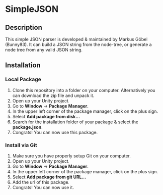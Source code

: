 # SimpleJSON

## Description

This simple JSON parser is developed & maintained by Markus Göbel (Bunny83). 
It can build a JSON string from the node-tree, or generate a node tree from any 
valid JSON string.

## Installation

### Local Package

1. Clone this repository into a folder on your computer. Alternatively you can download the zip file and unpack it.
2. Open up your Unity project.
3. Go to **Window** -> **Package Manager**.
4. In the upper left corner of the package manager, click on the plus sign.
5. Select **Add package from disk...**
6. Search for the installation folder of your package & select the **package.json**.
7. Congrats! You can now use this package.

### Install via Git

1. Make sure you have properly setup Git on your computer.
2. Open up your Unity project.
3. Go to **Window** -> **Package Manager**.
4. In the upper left corner of the package manager, click on the plus sign.
5. Select **Add package from git URL...**
6. Add the url of this package.
7. Congrats! You can now use it.
